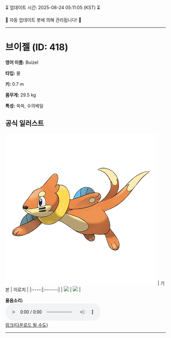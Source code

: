 
⏳ 업데이트 시간: 2025-08-24 05:11:05 (KST) ⏳

🤖 자동 업데이트 봇에 의해 관리됩니다! 🤖

---

# 브이젤 (ID: 418)
**영어 이름:** Buizel

**타입:** 물

**키:** 0.7 m

**몸무게:** 29.5 kg

**특성:** 쓱쓱, 수의베일

## 공식 일러스트
![](https://raw.githubusercontent.com/PokeAPI/sprites/master/sprites/pokemon/other/official-artwork/418.png)
| 기본 | 이로치 |
|:----:|:------:|
| <img src="http://play.pokemonshowdown.com/sprites/ani/buizel.gif" width="200"> | <img src="http://play.pokemonshowdown.com/sprites/ani-shiny/buizel.gif" width="200"> |

**울음소리:**<br><audio controls src="https://raw.githubusercontent.com/PokeAPI/cries/main/cries/pokemon/latest/418.ogg"></audio><br> [링크(다운로드 될 수도)](https://raw.githubusercontent.com/PokeAPI/cries/main/cries/pokemon/latest/418.ogg)


---
